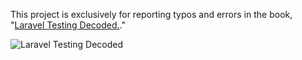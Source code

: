 This project is exclusively for reporting typos and errors in the book, "[Laravel Testing Decoded.](https://leanpub.com/laravel-testing-decoded)."

![Laravel Testing Decoded](https://s3.amazonaws.com/titlepages.leanpub.com/laravel-testing-decoded/bookpage?1365480102)
